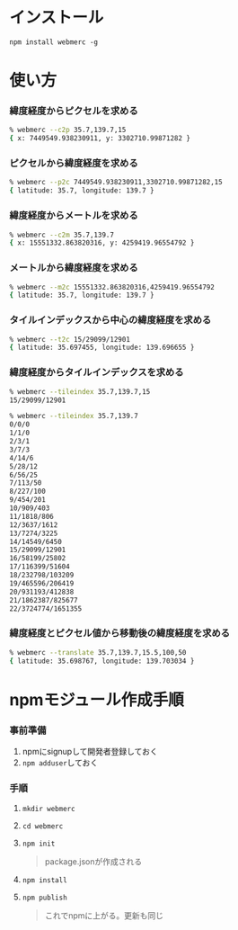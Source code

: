 # インストール

`npm install webmerc -g`

# 使い方

### 緯度経度からピクセルを求める

```sh
% webmerc --c2p 35.7,139.7,15
{ x: 7449549.938230911, y: 3302710.99871282 }
```

### ピクセルから緯度経度を求める

```sh
% webmerc --p2c 7449549.938230911,3302710.99871282,15
{ latitude: 35.7, longitude: 139.7 }
```

### 緯度経度からメートルを求める

```sh
% webmerc --c2m 35.7,139.7
{ x: 15551332.863820316, y: 4259419.96554792 }
```

### メートルから緯度経度を求める

```sh
% webmerc --m2c 15551332.863820316,4259419.96554792
{ latitude: 35.7, longitude: 139.7 }
```

### タイルインデックスから中心の緯度経度を求める

```sh
% webmerc --t2c 15/29099/12901
{ latitude: 35.697455, longitude: 139.696655 }
```

### 緯度経度からタイルインデックスを求める

```sh
% webmerc --tileindex 35.7,139.7,15
15/29099/12901

% webmerc --tileindex 35.7,139.7
0/0/0
1/1/0
2/3/1
3/7/3
4/14/6
5/28/12
6/56/25
7/113/50
8/227/100
9/454/201
10/909/403
11/1818/806
12/3637/1612
13/7274/3225
14/14549/6450
15/29099/12901
16/58199/25802
17/116399/51604
18/232798/103209
19/465596/206419
20/931193/412838
21/1862387/825677
22/3724774/1651355
```

### 緯度経度とピクセル値から移動後の緯度経度を求める

```sh
% webmerc --translate 35.7,139.7,15.5,100,50
{ latitude: 35.698767, longitude: 139.703034 }
```

# npmモジュール作成手順

### 事前準備

1. npmにsignupして開発者登録しておく
2. `npm adduser`しておく

### 手順

1. `mkdir webmerc`
2. `cd webmerc`
3. `npm init`

    > package.jsonが作成される

4. `npm install`
5. `npm publish`

    > これでnpmに上がる。更新も同じ
